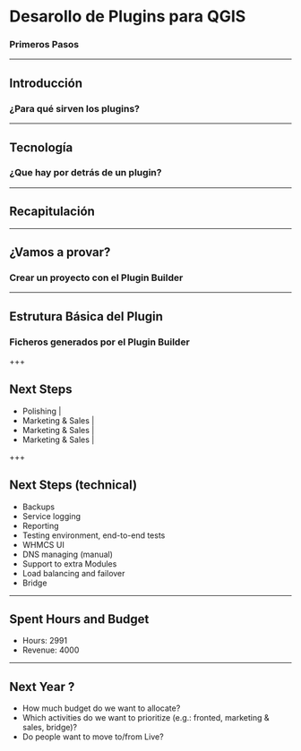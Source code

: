 # Desarollo de Plugins para QGIS
### Primeros Pasos
---

## Introducción
###  ¿Para qué sirven los plugins?

---

## Tecnología
###  ¿Que hay por detrás de un plugin?

---

## Recapitulación

---

## ¿Vamos a provar?
###  Crear un proyecto con el Plugin Builder

---

## Estrutura Básica del Plugin
###  Ficheros generados por el Plugin Builder




+++
## Next Steps
- Polishing |
- Marketing & Sales |
- Marketing & Sales |
- Marketing & Sales |

+++
## Next Steps (technical)
- <i class="fa fa-spinner fa-pulse  fa-fw"></i> Backups
- <i class="fa fa-spinner fa-pulse  fa-fw"></i> Service logging
- <i class="fa fa-spinner fa-pulse  fa-fw"></i> Reporting
- <i class="fa fa-spinner fa-pulse  fa-fw"></i> Testing environment, end-to-end tests
- WHMCS UI
- DNS managing (manual)
- Support to extra Modules
- Load balancing and failover
- Bridge

---
## Spent Hours and Budget
- Hours: 2991
- Revenue: 4000

---
## Next Year ?
- How much budget do we want to allocate?
- Which activities do we want to prioritize (e.g.: fronted, marketing & sales, bridge)?
- Do people want to move to/from Live?

